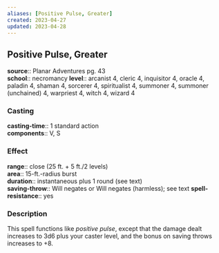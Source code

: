 ```yaml
---
aliases: [Positive Pulse, Greater]
created: 2023-04-27
updated: 2023-04-28
---
```


## Positive Pulse, Greater

**source**:: Planar Adventures pg. 43  
**school**:: necromancy
**level**:: arcanist 4, cleric 4, inquisitor 4, oracle 4, paladin 4, shaman 4, sorcerer 4, spiritualist 4, summoner 4, summoner (unchained) 4, warpriest 4, witch 4, wizard 4

### Casting

**casting-time**:: 1 standard action  
**components**:: V, S

### Effect

**range**:: close (25 ft. + 5 ft./2 levels)  
**area**:: 15-ft.-radius burst  
**duration**:: instantaneous plus 1 round (see text)  
**saving-throw**:: Will negates or Will negates (harmless); see text
**spell-resistance**:: yes

### Description

This spell functions like *positive pulse*, except that the damage dealt increases to 3d6 plus your caster level, and the bonus on saving throws increases to +8.

